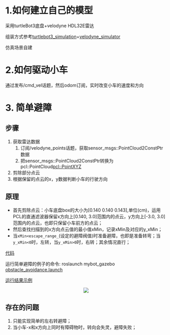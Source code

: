 <!--
 * @Date: 2020-11-02 13:32:05
 * @LastEditTime: 2020-11-26 17:36:55
 * @Author:  Chang_Bin
 * @LastEditors: Chang_Bin
 * @Email: bin_chang@qq.com
 * @Description: 
-->
# 1.如何建立自己的模型

采用turtleBot3底盘+velodyne HDL32E雷达

组装方式参考[turtlebot3_simulation](https://github.com/ROBOTIS-GIT/turtlebot3_simulations)+[velodyne_simulator](https://bitbucket.org/DataspeedInc/velodyne_simulator.git)

仿真场景自建

# 2.如何驱动小车

通过发布/cmd_vel话题，然后odom订阅，实时改变小车的速度和方向

# 3. 简单避障

## 步骤

1. 获取雷达数据
   1. 订阅/velodyne_points话题，获取sensor_msgs::PointCloud2ConstPtr数据
   2. 把sensor_msgs::PointCloud2ConstPtr转换为pcl::PointCloud<pcl::PointXYZ>
2. 剪除部分点云
3. 根据保留的点云的x，y数据判断小车的行驶方向

## 原理

* 首先剪除点云：小车底盘box的大小为[0.140 0.140 0.143],单位(cm)，运用PCL的直通滤波器保留x方向上[0.140, 3.0]范围内的点云，y方向上[-3.0, 3.0]范围内的点云，也即只保留小车前方的点云；
* 然后查找扫描到的x方向点云值的最小值xMin，记录xMin及对应的y_xMin；
* 当`xMin<escape_range_`(设定的避障阀值)时准备避障，也即是准备转弯；当`y_xMin<0`时，左转，当`y_xMin>0`时，右转；其余情况直行；

[代码](mybot_gazebo/src/mybot_drive.cc)

运行简单避障的例子的命令:
roslaunch mybot_gazebo [obstacle_avoidance.launch](mybot_gazebo/launch/obstacle_avoidance.launch)

[运行结果示例](images/obstacle_avoidance.gif)

<div align="center">
<img src="images/obstacle_avoidance.gif">
</div>

## 存在的问题

1. 只能实现简单的左右转避障；
2. 当小车-x和x方向上同时有障碍物时，转向会失灵，避障失败；